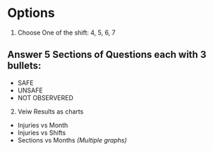 
# Options 
1. Choose One of the shift: 4, 5, 6, 7
  ## Answer 5 Sections of Questions each with 3 bullets:
  - SAFE 
  - UNSAFE
  - NOT OBSERVERED
2. Veiw Results as charts
  - Injuries vs Month
  - Injuries vs Shifts
  - Sections vs Months _(Multiple graphs)_
